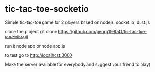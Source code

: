 tic-tac-toe-socketio
====================
Simple tic-tac-toe game for 2 players based on nodejs, socket.io, dust.js 

clone the project 
git clone https://github.com/georg199041/tic-tac-toe-socketio.git

run it
node app or node app.js

to test go to <a href="http://localhost:3000">http://localhost:3000</a>

Make the server available for everybody and suggest your friend to play)
